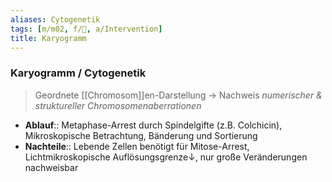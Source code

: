 ```yaml
---
aliases: Cytogenetik
tags: [m/m02, f/🧬, a/Intervention]
title: Karyogramm
---
```


### Karyogramm / Cytogenetik 
> Geordnete [[Chromosom]]en-Darstellung → Nachweis *numerischer & struktureller Chromosomenaberrationen* 

- **Ablauf**:: Metaphase-Arrest durch Spindelgifte (z.B. Colchicin), Mikroskopische Betrachtung, Bänderung und Sortierung
- **Nachteile**:: Lebende Zellen benötigt für Mitose-Arrest, Lichtmikroskopische Auflösungsgrenze↓, nur große Veränderungen nachweisbar